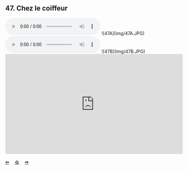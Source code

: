 ## 47. Chez le coiffeur

  <audio controls>
    <source src="sound/47A.ogg"></source>
  </audio>
![47A](img/47A.JPG)

  <audio controls>
    <source src="sound/47B.ogg"></source>
  </audio>
![47B](img/47B.JPG)

<iframe width="560" height="315" src="https://www.youtube.com/embed/m3pUA5hhF-Y" frameborder="0" allow="accelerometer; autoplay; encrypted-media; gyroscope; picture-in-picture" allowfullscreen></iframe>

<p style='font-weight:bolder'>
  <a href='46.html' title='Önceki sayfa'>⇦</a>&emsp;
  <a href='..' title='Ana sayfa'>⇧</a>&emsp;
  <a href='takdim.html' title='Sonraki sayfa'>⇨</a>
</p>